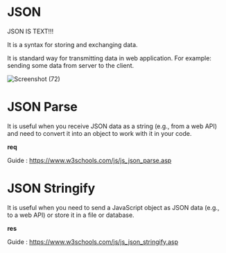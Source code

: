 # JSON
JSON IS TEXT!!!

It is a syntax for storing and exchanging data.

It is standard way for transmitting data in web application. For example: sending some data from server to the client.

![Screenshot (72)](https://github.com/FordPipatkittikul/web-dev-learning/assets/121902625/b1e45649-ced5-4416-ad16-1289ecf7b20e)

# JSON Parse
It is useful when you receive JSON data as a string (e.g., from a web API) and need to convert it into an object to work with it in your code.

**req**

Guide : https://www.w3schools.com/js/js_json_parse.asp

# JSON Stringify
It is useful when you need to send a JavaScript object as JSON data (e.g., to a web API) or store it in a file or database.

**res**

Guide : https://www.w3schools.com/js/js_json_stringify.asp
